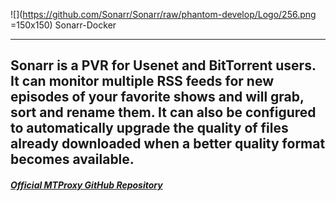  ![](https://github.com/Sonarr/Sonarr/raw/phantom-develop/Logo/256.png =150x150) Sonarr-Docker

---

Sonarr is a PVR for Usenet and BitTorrent users. It can monitor multiple RSS feeds for new episodes of your favorite shows and will grab, sort and rename them. It can also be configured to automatically upgrade the quality of files already downloaded when a better quality format becomes available.
---

##### [Official MTProxy GitHub Repository](https://github.com/TelegramMessenger/MTProxy)
